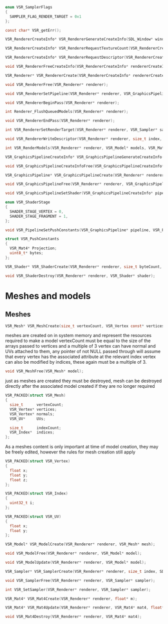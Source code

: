 ```c
enum VSR_SamplerFlags
{
  SAMPLER_FLAG_RENDER_TARGET = 0x1
};
```

```c
const char* VSR_getErr();
```

```c
VSR_RendererCreateInfo* VSR_RendererGenerateCreateInfo(SDL_Window* window);
```

```c
VSR_RendererCreateInfo* VSR_RendererRequestTextureCount(VSR_RendererCreateInfo* createInfo, size_t count);
```

```c
VSR_RendererCreateInfo* VSR_RendererRequestDescriptor(VSR_RendererCreateInfo* createInfo, size_t index, size_t size);
```

```c
void VSR_RendererFreeCreateInfo(VSR_RendererCreateInfo* rendererCreateInfo);
```

```c
VSR_Renderer* VSR_RendererCreate(VSR_RendererCreateInfo* rendererCreateInfo);
```

```c
void VSR_RendererFree(VSR_Renderer* renderer);
```

```c
void VSR_RendererSetPipeline(VSR_Renderer* renderer, VSR_GraphicsPipeline* pipeline);
```

```c
void VSR_RendererBeginPass(VSR_Renderer* renderer);
```

```c
int Renderer_FlushQueuedModels(VSR_Renderer* renderer);
```

```c
void VSR_RendererEndPass(VSR_Renderer* renderer);
```

```c
int VSR_RendererSetRenderTarget(VSR_Renderer* renderer, VSR_Sampler* sampler);
```

```c
void VSR_RendererWriteDescriptor(VSR_Renderer* renderer, size_t index, size_t offset, void* data, size_t len);
```

```c
int VSR_RenderModels(VSR_Renderer* renderer, VSR_Model* models, VSR_Mat4** transforms, VSR_Sampler** samplers, size_t batchCount);
```

```c
VSR_GraphicsPipelineCreateInfo* VSR_GraphicsPipelineGenerateCreateInfo(VSR_Renderer* renderer);
```

```c
void VSR_GraphicsPipelineCreateInfoFree(VSR_GraphicsPipelineCreateInfo* createInfo);
```

```c
VSR_GraphicsPipeline* VSR_GraphicsPipelineCreate(VSR_Renderer* renderer, VSR_GraphicsPipelineCreateInfo* createInfo);
```

```c
void VSR_GraphicsPipelineFree(VSR_Renderer* renderer, VSR_GraphicsPipeline* pipeline);
```

```c
void VSR_GraphicsPipelineSetShader(VSR_GraphicsPipelineCreateInfo* pipeline, VSR_ShaderStage stage, VSR_Shader* shader);
```

```c
enum VSR_ShaderStage
{
  SHADER_STAGE_VERTEX = 0,
  SHADER_STAGE_FRAGMENT = 1,
};
```


```c
void VSR_PipelineSetPushConstants(VSR_GraphicsPipeline* pipeline, VSR_PushConstants const* pushConstants);
```

```c
struct VSR_PushConstants
{
  VSR_Mat4* Projection;
  uint8_t* bytes;
};
```

```c
VSR_Shader* VSR_ShaderCreate(VSR_Renderer* renderer, size_t byteCount, const uint8_t* bytes);
```

```c
void VSR_ShaderDestroy(VSR_Renderer* renderer, VSR_Shader* shader);
```

# Meshes and models

## Meshes
```c
VSR_Mesh* VSR_MeshCreate(size_t vertexCount, VSR_Vertex const* vertices, VSR_Vertex const* normals, VSR_UV const* UVs, size_t indexCount, VSR_Index const* indices);
```
meshes are created on in system memory and represent the resources required to make a model
vertexCount must be equal to the size of the arrays passed to vertices and a multiple of 3
vertex can have normal and UVs attached to them, any pointer of not NULL passed through will assume that every vertex has the associated attribute at the relevant index
vertex can also be modified by indices, these again must be a multiple of 3.
```c
void VSR_MeshFree(VSR_Mesh* model);
```
just as meshes are created they must be destroyed, mesh can be destroyed directly after the associated model created if they are no longer required
```c
VSR_PACKED(struct VSR_Mesh)
{
  size_t      vertexCount;
  VSR_Vertex* vertices;
  VSR_Vertex* normals;
  VSR_UV*     UVs;

  size_t      indexCount;
  VSR_Index*  indices;
};
```
As a meshes content is only important at time of model creation, they may be freely edited, however the rules for mesh creation still apply
```c
VSR_PACKED(struct VSR_Vertex)
{
  float x;
  float y;
  float z;
};
```

```c
VSR_PACKED(struct VSR_Index)
{
  uint32_t i;
};
```

```c
VSR_PACKED(struct VSR_UV)
{
  float x;
  float y;
};
```

```c
VSR_Model* VSR_ModelCreate(VSR_Renderer* renderer, VSR_Mesh* mesh);
```

```c
void VSR_ModelFree(VSR_Renderer* renderer, VSR_Model* model);
```

```c
void VSR_ModelUpdate(VSR_Renderer* renderer, VSR_Model* model);
```

```c
VSR_Sampler* VSR_SamplerCreate(VSR_Renderer* renderer, size_t index, SDL_Surface* sur, VSR_SamplerFlags flags);
```

```c
void VSR_SamplerFree(VSR_Renderer* renderer, VSR_Sampler* sampler);
```

```c
int VSR_SetSampler(VSR_Renderer* renderer, VSR_Sampler* sampler);
```

```c
VSR_Mat4* VSR_Mat4Create(VSR_Renderer* renderer, float* m);
```

```c
VSR_Mat4* VSR_Mat4Update(VSR_Renderer* renderer, VSR_Mat4* mat4, float* m);
```

```c
void VSR_Mat4Destroy(VSR_Renderer* renderer, VSR_Mat4* mat4);
```